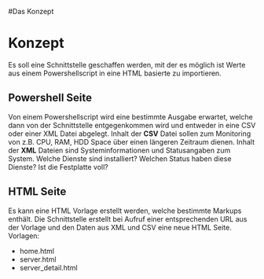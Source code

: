 #Das Konzept

# Konzept #

Es soll eine Schnittstelle geschaffen werden, mit der es möglich ist Werte aus einem Powershellscript in eine HTML basierte zu importieren.
## Powershell Seite ##
Von einem Powershellscript wird eine bestimmte Ausgabe erwartet, welche dann von der Schnittstelle entgegenkommen wird und entweder in eine CSV oder einer XML Datei abgelegt.
Inhalt der **CSV** Datei sollen zum Monitoring von z.B. CPU, RAM, HDD Space über einen längeren Zeitraum dienen.
Inhalt der **XML** Dateien sind Systeminformationen und Statusangaben zum System. Welche Dienste sind installiert? Welchen Status haben diese Dienste? Ist die Festplatte voll?
## HTML Seite ##
Es kann eine HTML Vorlage erstellt werden, welche bestimmte Markups enthält. Die Schnittstelle erstellt bei Aufruf einer entsprechenden URL aus der Vorlage und den Daten aus XML und CSV eine neue HTML Seite.
Vorlagen:
  * home.html
  * server.html
  * server\_detail.html